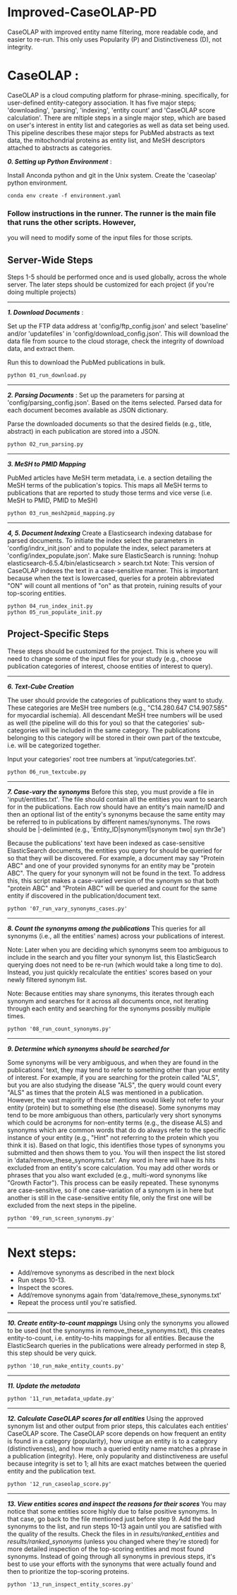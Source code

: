 # Improved-CaseOLAP-PD
 CaseOLAP with improved entity name filtering, more readable code, and easier to re-run. This only uses Popularity (P) and Distinctiveness (D), not integrity. 

 
 # CaseOLAP :

CaseOLAP is a cloud computing platform for phrase-mining. specifically, for user-defined entity-category association. It has five major steps; 'downloading', 'parsing', 'indexing', 'entity count' and 'CaseOLAP score calculation'. There are mltiple steps in a single major step, which are based on user's interest in entity list and categories as well as data set being used. This pipeline describes these major steps for PubMed abstracts as text data, the mitochondrial proteins as entity list, and MeSH descriptors attached to abstracts as categories.


***0. Setting up Python Environment*** : 

Install Anconda python and git in the Unix system. Create the 'caseolap' python environment.

```
conda env create -f environment.yaml
```
### Follow instructions in the runner. The runner is the main file that runs the other scripts. However,
you will need to modify some of the input files for those scripts. 

## Server-Wide Steps
Steps 1-5 should be performed once and is used globally, across the whole server. 
The later steps should be customized for each project (if you're doing multiple projects)

---------------------------

***1. Download Documents*** : 

Set up the FTP data address at 'config/ftp_config.json' and select 'baseline' and/or 'updatefiles' in 'config/download_config.json'. This will download the data file from source to the cloud storage, check the integrity of download data, and extract them.

Run this to download the PubMed publications in bulk.
```
python 01_run_download.py
```
-------------------------------

***2. Parsing Documents*** : 
Set up the parameters for parsing at 'config/parsing_config.json'. Based on the items selected. Parsed data for each document becomes available as JSON dictionary.

Parse the downloaded documents so that the desired fields (e.g., title, abstract) in each publication are stored into a JSON.
```
python 02_run_parsing.py
```
---------------------------

***3. MeSH to PMID Mapping***

PubMed articles have MeSH term metadata, i.e. a section detailing the MeSH terms of the publication's topics. 
This maps all MeSH terms to publications that are reported to study those terms and vice verse (i.e. MeSH to PMID, PMID to MeSH)

```
python 03_run_mesh2pmid_mapping.py

```
---------------------------

***4, 5. Document Indexing***
Create a Elasticsearch indexing database for parsed documents. To initiate the index select the 
parameters in 'config/indrx_init.json' and to populate the index, select parameters at 
'config/index_populate.json'. Make sure ElasticSearch is running:
!nohup elasticsearch-6.5.4/bin/elasticsearch > search.txt
Note: This version of CaseOLAP indexes the text in a case-sensitive manner. This is important because
when the text is lowercased, queries for a protein abbreviated "ON" will count all mentions of "on"
as that protein, ruining results of your top-scoring entities. 


```
python 04_run_index_init.py
python 05_run_populate_init.py
```


## Project-Specific Steps
These steps should be customized for the project. This is where you will need to change some of the
input files for your study (e.g., choose publication categories of interest, choose entities of 
interest to query).

---------------------------

***6. Text-Cube Creation***

 The user should provide the categories of publications they want to study. These categories are
 MeSH tree numbers (e.g., "C14.280.647 C14.907.585" for myocardial ischemia). All descendant MeSH
 tree numbers will be used as well (the pipeline will do this for you) so that the categories' 
 sub-categories will be included in the same category. The publications belonging to this category
 will be stored in their own part of the textcube, i.e. will be categorized together.
 
 Input your categories' root tree numbers at 'input/categories.txt'. 
 
```
python 06_run_textcube.py
```

---------------------------

***7. Case-vary the synonyms***
Before this step, you must provide a file in 'input/entities.txt'. The file should contain all the
entities you want to search for in the publications. Each row should have an entity's main name/ID
and then an optional list of the entity's synonyms because the same entity may be referred to in 
publications by different names/synonyms. The rows should be |-deliminted 
(e.g., 'Entity_ID|synonym1|synonym two| syn thr3e')

Because the publications' text have been indexed as case-sensitive ElasticSearch documents, the
entities you query for should be queried for so that they will be discovered. For example, a 
document may say "Protein ABC" and one of your provided synonyms for an entity may be "protein ABC".
The query for your synonym will not be found in the text. To address this, this script makes a
case-varied version of the synonym so that both "protein ABC" and "Protein ABC" will be queried and 
count for the same entity if discovered in the publication/document text. 
 
```
python '07_run_vary_synonyms_cases.py'
```


---------------------------

***8. Count the synonyms among the publications***
This queries for all synonyms (i.e., all the entities' names) across your publications of interest.

Note: Later when you are deciding which synonyms seem too ambiguous to include in the search and you
filter your synonym list, this ElasticSearch querying does not need to be re-run (which would take a
long time to do). Instead, you just quickly recalculate the entities' scores based on your newly
filtered synonym list. 

Note: Because entities may share synonyms, this iterates through each synonym and searches for it 
across all documents once, not iterating through each entity and searching for the synonyms possibly 
multiple times. 

```
python '08_run_count_synonyms.py'
```


---------------------------

***9. Determine which synonyms should be searched for***

Some synonyms will be very ambiguous, and when they are found in the publications' text, they may
tend to refer to something other than your entity of interest. For example, if you are searching for
the protein called "ALS", but you are also studying the disease "ALS", the query would count every
"ALS" as times that the protein ALS was mentioned in a publication. However, the vast majority of 
those mentions would likely not refer to your entity (protein) but to something else (the disease). 
Some synonyms may tend to be more ambiguous than others, particularly very short synonyms which could
be acronyms for non-entity terms (e.g., the disease ALS) and synonyms which are common words that do
do always refer to the specific instance of your entity (e.g., "Hint" not referring to the protein which 
you think it is). Based on that logic, this identifies those types of synonyms you submitted and 
then shows them to you. You will then inspect the list stored in 'data/remove_these_synonyms.txt'.
Any word in here will have its hits excluded from an entity's score calculation. You may add other
words or phrases that you also want excluded (e.g., multi-word synonyms like "Growth Factor"). This 
process can be easily repeated. These synonyms are case-sensitive, so if one case-variation of a 
synonym is in here but another is still in the case-sensitive entity file, only the first one will
be excluded from the next steps in the pipeline. 

```
python '09_run_screen_synonyms.py'
```
---------------------------

# Next steps:
- Add/remove synonyms as described in the next block
- Run steps 10-13. 
- Inspect the scores. 
- Add/remove synonyms again from 'data/remove_these_synonyms.txt'
- Repeat the process until you're satisfied.

---------------------------

***10. Create entity-to-count mappings***
Using only the synonyms you allowed to be used (not the synonyms in remove_these_synonyms.txt), this
creates entity-to-count, i.e. entity-to-hits mappings for all entities. Because the ElasticSearch
queries in the publications were already performed in step 8, this step should be very quick. 

```
python '10_run_make_entity_counts.py'
```


---------------------------

***11. Update the metadata***

```
python '11_run_metadata_update.py'
```


---------------------------

***12. Calculate CaseOLAP scores for all entities***
Using the approved synonym list and other output from prior steps, this calculates each entities'
CaseOLAP score. The CaseOLAP score depends on how frequent an entity is found in a category (popularity), 
how unique an entity is to a category (distinctiveness), and how much a queried entity name matches
a phrase in a publication (integrity). Here, only popularity and distinctiveness are useful because
integrity is set to 1; all hits are exact matches between the queried entity and the publication text.

```
python '12_run_caseolap_score.py'
```

---------------------------

***13. View entities scores and inspect the reasons for their scores***
You may notice that some entities score highly due to false positive synonyms. In that case, 
go back to the file mentioned just before step 9. Add the bad synonyms to the list, and run steps 
10-13 again until you are satisfied with the quality of the results.
Check the files in in *results/ranked_entities* and *results/ranked_synonyms* (unless you changed 
where they're stored) for more detailed inspection of the top-scoring entities and most found synonyms.
Instead of going through all synonyms in previous steps, it's best to use your efforts with the synonyms that
were actually found and then to prioritize the top-scoring proteins. 

```
python '13_run_inspect_entity_scores.py'
```
